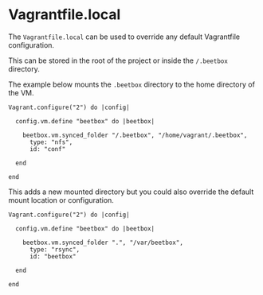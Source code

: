 # Vagrantfile.local

The `Vagrantfile.local` can be used to override any default Vagrantfile configuration.

This can be stored in the root of the project or inside the `/.beetbox` directory.

The example below mounts the `.beetbox` directory to the home directory of the VM.

```
Vagrant.configure("2") do |config|

  config.vm.define "beetbox" do |beetbox|
    
    beetbox.vm.synced_folder "/.beetbox", "/home/vagrant/.beetbox",
      type: "nfs",
      id: "conf"
    
  end
  
end
```

This adds a new mounted directory but you could also override the default mount location or configuration.

```
Vagrant.configure("2") do |config|

  config.vm.define "beetbox" do |beetbox|
    
    beetbox.vm.synced_folder ".", "/var/beetbox",
      type: "rsync",
      id: "beetbox"
    
  end
  
end
```
